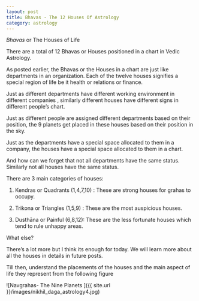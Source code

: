 ```yaml
---
layout: post
title: Bhavas - The 12 Houses Of Astrology
category: astrology
---
```


*Bhavas* or The Houses of Life

There are a total of 12 Bhavas or Houses positioned in a chart in Vedic Astrology.

As posted earlier, the Bhavas or the Houses in a chart are just like departments in an organization. Each of the twelve houses signifies a special region of life be it health or relations or finance.

Just as different departments have different working environment in different companies , similarly different houses have different signs in different people’s chart.

Just as different people are assigned different departments based on their position, the 9 planets get placed in these houses based on their position in the sky.

Just as the departments have a special space allocated to them in a company, the houses have a special space allocated to them in a chart.

And how can we forget that not all departments have the same status. Similarly not all houses have the same status.

There are 3 main categories of houses:

1. Kendras or Quadrants (1,4,7,10) : These are strong houses for grahas to occupy.

2. Trikona or Triangles (1,5,9) : These are the most auspicious houses.

3. Dusthāna or Painful (6,8,12):  These are the less fortunate houses which tend to rule unhappy areas.

What else?

There’s a lot more but I think its enough for today. We will learn more about all the houses in details in future posts.

Till then, understand the placements of the houses and the main aspect of life they represent from the following figure

![Navgrahas- The Nine Planets ]({{ site.url }}/images/nikhil_daga_astrology4.jpg)
